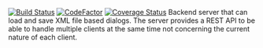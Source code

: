 [![Build Status](https://travis-ci.org/GameDialogSystem/Server.svg?branch=master)](https://travis-ci.org/GameDialogSystem/Server)
[![CodeFactor](https://www.codefactor.io/repository/github/gamedialogsystem/server/badge/master)](https://www.codefactor.io/repository/github/gamedialogsystem/server/overview/master)
[![Coverage Status](https://coveralls.io/repos/github/GameDialogSystem/Server/badge.svg?branch=master)](https://coveralls.io/github/GameDialogSystem/Server?branch=master)
Backend server that can load and save XML file based dialogs. The server provides a REST API to be able to handle multiple clients at the same time
not concerning the current nature of each client.
